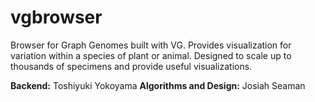 # vgbrowser
Browser for Graph Genomes built with VG.  Provides visualization for variation within a species of plant or animal.  Designed to scale up to thousands of specimens and provide useful visualizations.

**Backend:** Toshiyuki Yokoyama
**Algorithms and Design:** Josiah Seaman

